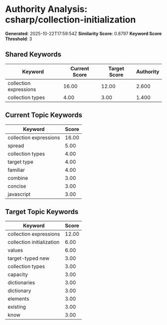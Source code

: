 # Authority Analysis: csharp/collection-initialization

**Generated**: 2025-10-22T17:59:54Z
**Similarity Score**: 0.8797
**Keyword Score Threshold**: 3

## Shared Keywords

| Keyword | Current Score | Target Score | Authority |
|---------|---------------|--------------|-----------|
| collection expressions | 16.00 | 12.00 | 2.600 |
| collection types | 4.00 | 3.00 | 1.400 |

## Current Topic Keywords

| Keyword | Score |
|---------|-------|
| collection expressions | 16.00 |
| spread | 5.00 |
| collection types | 4.00 |
| target type | 4.00 |
| familiar | 4.00 |
| combine | 3.00 |
| concise | 3.00 |
| javascript | 3.00 |

## Target Topic Keywords

| Keyword | Score |
|---------|-------|
| collection expressions | 12.00 |
| collection initialization | 6.00 |
| values | 6.00 |
| target-typed new | 3.00 |
| collection types | 3.00 |
| capacity | 3.00 |
| dictionaries | 3.00 |
| dictionary | 3.00 |
| elements | 3.00 |
| existing | 3.00 |
| know | 3.00 |

